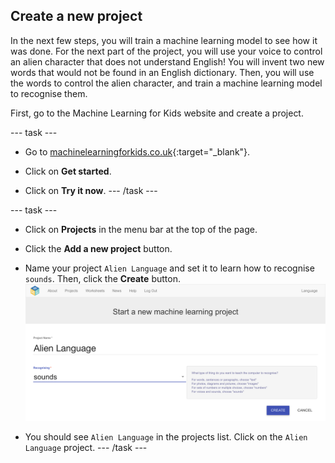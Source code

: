 ## Create a new project
In the next few steps, you will train a machine learning model to see how it was done. For the next part of the project, you will use your voice to control an alien character that does not understand English! You will invent two new words that would not be found in an English dictionary. Then, you will use the words to control the alien character, and train a machine learning model to recognise them.

First, go to the Machine Learning for Kids website and create a project.

\--- task \---
+ Go to [machinelearningforkids.co.uk](https://machinelearningforkids.co.uk/){:target="_blank"}.

+ Click on **Get started**.

+ Click on **Try it now**. \--- /task \---

\--- task \---
+ Click on **Projects** in the menu bar at the top of the page.

+ Click the **Add a new project** button.

+ Name your project `Alien Language` and set it to learn how to recognise `sounds`. Then, click the **Create** button. ![Creating a project](images/create.png)

+ You should see `Alien Language` in the projects list. Click on the `Alien Language` project. \--- /task \---
